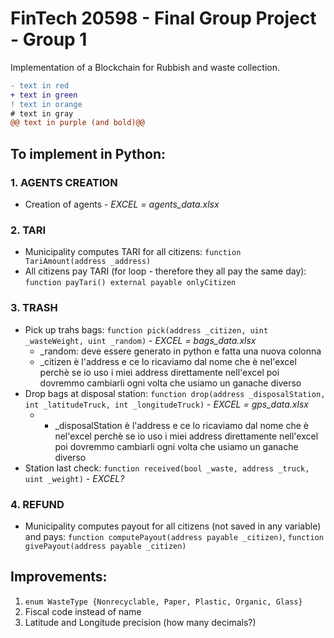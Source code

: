 # FinTech 20598 - Final Group Project - Group 1
Implementation of a Blockchain for Rubbish and waste collection. 

```diff
- text in red
+ text in green
! text in orange
# text in gray
@@ text in purple (and bold)@@
```

## To implement in Python: 
### 1. AGENTS CREATION 
  - Creation of agents - *EXCEL = agents_data.xlsx* 

### 2. TARI 
  - Municipality computes TARI for all citizens: `function TariAmount(address _address)`
  - All citizens pay TARI (for loop - therefore they all pay the same day): `function payTari() external payable onlyCitizen`

### 3. TRASH 
  - Pick up trahs bags: `function pick(address _citizen, uint _wasteWeight, uint _random)` - *EXCEL = bags_data.xlsx*
    * _random: deve essere generato in python e fatta una nuova colonna 
    * _citizen è l'address e ce lo ricaviamo dal nome che è nel'excel perchè se io uso i miei address direttamente nell'excel poi dovremmo cambiarli ogni volta che usiamo un ganache diverso 
  - Drop bags at disposal station: `function drop(address _disposalStation, int _latitudeTruck, int _longitudeTruck)` - *EXCEL = gps_data.xlsx*
    - * _disposalStation è l'address e ce lo ricaviamo dal nome che è nel'excel perchè se io uso i miei address direttamente nell'excel poi dovremmo cambiarli ogni volta che usiamo un ganache diverso
  - Station last check: `function received(bool _waste, address _truck, uint _weight)` - *EXCEL?*

### 4. REFUND
  - Municipality computes payout for all citizens (not saved in any variable) and pays: `function computePayout(address payable _citizen)`, `function givePayout(address payable _citizen)`


## Improvements: 
1. `enum WasteType {Nonrecyclable, Paper, Plastic, Organic, Glass}`
2. Fiscal code instead of name 
3. Latitude and Longitude precision (how many decimals?) 
